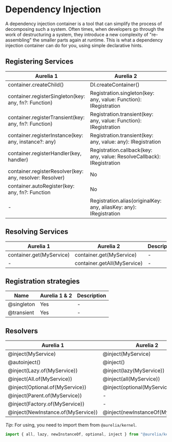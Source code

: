 # Dependency Injection

A dependency injection container is a tool that can simplify the process of decomposing such a system. Often times, when developers go through the work of destructuring a system, they introduce a new complexity of "re-assembling" the smaller parts again at runtime. This is what a dependency injection container can do for you, using simple declarative hints.

## Registering Services

|Aurelia 1|Aurelia 2|Description|
|---------|---------|-----------|
|container.createChild()|DI.createContainer()|-|
|container.registerSingleton(key: any, fn?: Function)|Registration.singleton(key: any, value: Function): IRegistration|-|
|container.registerTransient(key: any, fn?: Function)|Registration.transient(key: any, value: Function): IRegistration|-|
|container.registerInstance(key: any, instance?: any)|Registration.transient(key: any, value: any): IRegistration|-|
|container.registerHandler(key, handler)|Registration.callback(key: any, value: ResolveCallback): IRegistration|-|
|container.registerResolver(key: any, resolver: Resolver)|No|-|
|container.autoRegister(key: any, fn?: Function|No|-|
|-|Registration.alias(originalKey: any, aliasKey: any): IRegistration|-|

## Resolving Services

|Aurelia 1|Aurelia 2|Description|
|---------|---------|-----------|
|container.get(MyService)|container.get(MyService)|-|
|-|container.getAll(MyService)|-|

## Registration strategies

|Name|Aurelia 1 & 2|Description|
|----|-------------|-----------|
|@singleton|Yes|-|
|@transient|Yes|-|

## Resolvers

|Aurelia 1|Aurelia 2|Description|
|---------|---------|-----------|
|@inject(MyService)|@inject(MyService)|-|
|@autoinject()|@inject()|-|
|@inject(Lazy.of(MyService))|@inject(lazy(MyService))|-|
|@inject(All.of(MyService))|@inject(all(MyService))|-|
|@inject(Optional.of(MyService))|@inject(optional(MyService))|-|
|@inject(Parent.of(MyService))|-|-|
|@inject(Factory.of(MyService))|-|-|
|@inject(NewInstance.of(MyService))|@inject(newInstanceOf(MyService))|-|

*Tip*: For using, you need to import them from `@aurelia/kernel`.

```ts
import { all, lazy, newInstanceOf, optional, inject } from "@aurelia/kernel";
```



